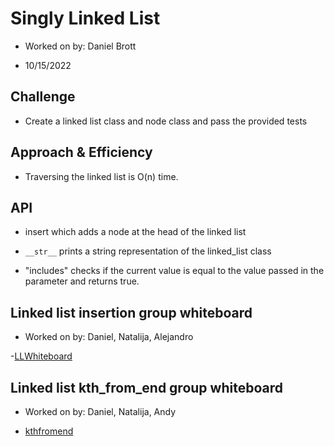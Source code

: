 # Singly Linked List

- Worked on by: Daniel Brott

- 10/15/2022

## Challenge

- Create a linked list class and node class and pass the provided tests

## Approach & Efficiency

- Traversing the linked list is O(n) time.

## API

- insert which adds a node at the head of the linked list

- `__str__` prints a string representation of the linked_list class

- "includes" checks if the current value is equal to the value passed in the parameter and returns true.

## Linked list insertion group whiteboard

- Worked on by: Daniel, Natalija, Alejandro

-[LLWhiteboard](.images/LL.png)

## Linked list kth_from_end group whiteboard

- Worked on by: Daniel, Natalija, Andy

- [kthfromend](./images/kthfromend.jpg)
